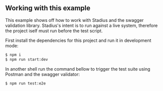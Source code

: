 ## Working with this example

This example shows off how to work with Stadius and the swagger validation library.
Stadius's intent is to run against a live system, therefore the project iself must run before the test script.

First install the dependencies for this project and run it in development mode:
```bash
$ npm i
$ npm run start:dev
```

In another shell run the command bellow to trigger the test suite using Postman and the swagger validator:
```bash
$ npm run test:e2e
```
